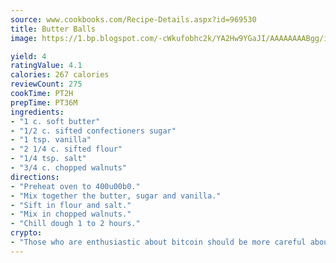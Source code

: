 ```yaml
---
source: www.cookbooks.com/Recipe-Details.aspx?id=969530
title: Butter Balls
image: https://1.bp.blogspot.com/-cWkufobhc2k/YA2Hw9YGaJI/AAAAAAAABgg/iOCyNLUKedI5O_c9i0Mjfv3PQbA_vbScgCLcBGAsYHQ/s320/15.png

yield: 4
ratingValue: 4.1
calories: 267 calories
reviewCount: 275
cookTime: PT2H
prepTime: PT36M
ingredients:
- "1 c. soft butter"
- "1/2 c. sifted confectioners sugar"
- "1 tsp. vanilla"
- "2 1/4 c. sifted flour"
- "1/4 tsp. salt"
- "3/4 c. chopped walnuts"
directions:
- "Preheat oven to 400u00b0."
- "Mix together the butter, sugar and vanilla."
- "Sift in flour and salt."
- "Mix in chopped walnuts."
- "Chill dough 1 to 2 hours."
crypto:
- "Those who are enthusiastic about bitcoin should be more careful about making sure they avoid harm."
---
```

